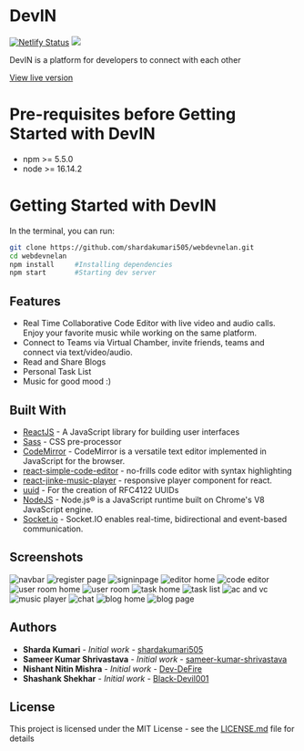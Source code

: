 # DevIN
[![Netlify Status](https://api.netlify.com/api/v1/badges/e023e0c8-0e17-430a-a6b3-75e81948517c/deploy-status)]()
<img src="https://img.shields.io/badge/License-MIT-blue.svg">

DevIN is a platform for developers to connect with each other 

[View live version](https://coderigade)

# Pre-requisites before Getting Started with DevIN

- npm >= 5.5.0
- node >= 16.14.2 
 


# Getting Started with DevIN
In the terminal, you can run:

```bash
git clone https://github.com/shardakumari505/webdevnelan.git
cd webdevnelan
npm install     #Installing dependencies
npm start       #Starting dev server
```
## Features
- Real Time Collaborative Code Editor with live video and audio calls. Enjoy your favorite music while working on the same platform.
- Connect to Teams via Virtual Chamber, invite friends, teams and connect via text/video/audio.
- Read and Share Blogs
- Personal Task List
- Music for good mood :)

## Built With

- [ReactJS](https://reactjs.org/) - A JavaScript library for building user interfaces
- [Sass](https://sass-lang.com/) - CSS pre-processor
- [CodeMirror](https://codemirror.net/) - CodeMirror is a versatile text editor implemented in JavaScript for the browser.
- [react-simple-code-editor](https://www.npmjs.com/package/react-simple-code-editor) - no-frills code editor with syntax highlighting 
- [react-jinke-music-player](https://www.npmjs.com/package/react-jinke-music-player) - responsive player component for react.
- [uuid](https://www.npmjs.com/package/uuid) - For the creation of RFC4122 UUIDs 
- [NodeJS](https://nodejs.org/) - Node.js® is a JavaScript runtime built on Chrome's V8 JavaScript engine.
- [Socket.io](https://socket.io/) - Socket.IO enables real-time, bidirectional and event-based communication.

## Screenshots

![navbar](https://user-images.githubusercontent.com/78858121/160277692-c2f86d4d-7016-4013-a451-d85b6444b4a7.png)
![register page](https://user-images.githubusercontent.com/78858121/160277693-b1b2ebbd-6dff-4ff7-af46-599b871a5f84.png)
![signinpage](https://user-images.githubusercontent.com/78858121/160277695-d28d25e7-3c48-4e36-bb9d-c594848a9564.png)
![editor home](https://user-images.githubusercontent.com/78858121/160277685-29b95985-8818-4c71-8eaf-26dbc835aa1d.png)
![code editor](https://user-images.githubusercontent.com/78858121/160277684-8a30322e-cc1e-481d-9441-84ba9bc975b2.png)
![user room home](https://user-images.githubusercontent.com/78858121/160277699-1185f880-96c6-4b3d-9ce6-3dcc5f52ba75.png)
![user room](https://user-images.githubusercontent.com/78858121/160277701-78ab3798-1fab-452c-88b7-0cf6c3835ec6.png)
![task home](https://user-images.githubusercontent.com/78858121/160277696-cf38d934-9d17-4608-a74d-952c72898883.png)
![task list](https://user-images.githubusercontent.com/78858121/160277698-46c23430-505a-442a-9ab6-89b5b126b003.png)
![ac and vc](https://user-images.githubusercontent.com/78858121/160277676-cd9571ed-0ab4-4f2a-836f-66248c4c3353.png)
![music player](https://user-images.githubusercontent.com/78858121/160277688-383f63fa-675b-4701-9e75-920f47f9488c.png)
![chat](https://user-images.githubusercontent.com/78858121/160277683-2b740012-3c36-4b39-8d44-f1ace9ece175.png)
![blog home](https://user-images.githubusercontent.com/78858121/160277680-bda05c7b-0205-413c-827e-7e6e1df8614a.png)
![blog page](https://user-images.githubusercontent.com/78858121/160277681-c2530ea5-ffd2-4803-a804-81d9555dc1a0.png)
 


## Authors

- **Sharda Kumari** - _Initial work_ - [shardakumari505](https://github.com/shardakumari505)
- **Sameer Kumar Shrivastava** - _Initial work_ - [sameer-kumar-shrivastava](https://github.com/sameer-kumar-shrivastava)
- **Nishant Nitin Mishra** - _Initial work_ - [Dev-DeFire](https://github.com/Dev-DeFire)
- **Shashank Shekhar** - _Initial work_ - [Black-Devil001](https://github.com/Black-Devil001)

## License

This project is licensed under the MIT License - see the [LICENSE.md](LICENSE.md) file for details
 
 

